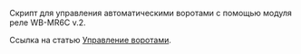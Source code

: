 Скрипт для управления автоматическими воротами с помощью модуля реле WB-MR6C v.2.

Ссылка на статью [Управление воротами](https://wirenboard.com/ru/pages/gate_control/).

